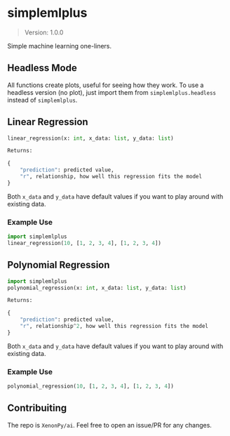 # simplemlplus
> Version: 1.0.0

Simple machine learning one-liners.
## Headless Mode
All functions create plots, useful for seeing how they work. To use a headless version (no plot), just import them from `simplemlplus.headless` instead of `simplemlplus`.
## Linear Regression
```python
linear_regression(x: int, x_data: list, y_data: list)

Returns:

{
    "prediction": predicted value,
    "r", relationship, how well this regression fits the model
}
```
Both `x_data` and `y_data` have default values if you want to play around with existing data.
### Example Use
```python
import simplemlplus
linear_regression(10, [1, 2, 3, 4], [1, 2, 3, 4])
```

## Polynomial Regression
```python
import simplemlplus
polynomial_regression(x: int, x_data: list, y_data: list)

Returns:

{
    "prediction": predicted value,
    "r", relationship^2, how well this regression fits the model
}
```
Both `x_data` and `y_data` have default values if you want to play around with existing data.
### Example Use
```python
polynomial_regression(10, [1, 2, 3, 4], [1, 2, 3, 4])
```

## Contribuiting
The repo is `XenonPy/ai`. Feel free to open an issue/PR for any changes.

